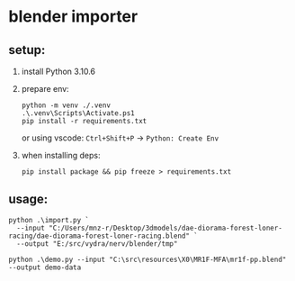 # blender importer

## setup:

1. install Python 3.10.6
2. prepare env:

    ```
    python -m venv ./.venv
    .\.venv\Scripts\Activate.ps1
    pip install -r requirements.txt
    ```

    or using vscode: `Ctrl+Shift+P` -> `Python: Create Env`

4. when installing deps:

    ```
    pip install package && pip freeze > requirements.txt
    ```

## usage:

```
python .\import.py `
  --input "C:/Users/mnz-r/Desktop/3dmodels/dae-diorama-forest-loner-racing/dae-diorama-forest-loner-racing.blend" `
  --output "E:/src/vydra/nerv/blender/tmp"
```

```
python .\demo.py --input "C:\src\resources\X0\MR1F-MFA\mr1f-pp.blend" --output demo-data
```
